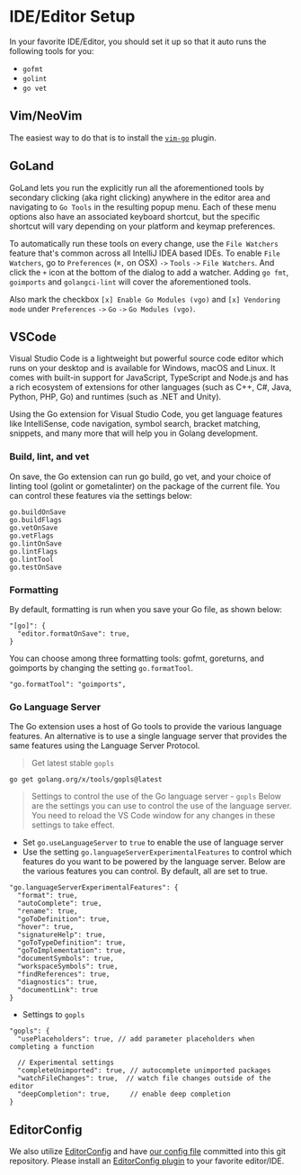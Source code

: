 # IDE/Editor Setup

In your favorite IDE/Editor,
you should set it up so that it auto runs the following tools for you:

- `gofmt`
- `golint`
- `go vet`

## Vim/NeoVim

The easiest way to do that is to install the
[`vim-go`](https://github.com/fatih/vim-go) plugin.

## GoLand

GoLand lets you run the explicitly run all the aforementioned tools by secondary clicking (aka right clicking) anywhere in the editor area and navigating to `Go Tools` in the resulting popup menu.
Each of these menu options also have an associated keyboard shortcut, but the specific shortcut will vary depending on your platform and keymap preferences.

To automatically run these tools on every change, use the `File Watchers` feature that's common across all IntelliJ IDEA based IDEs.
To enable `File Watchers`, go to `Preferences` (`⌘,` on OSX) `->` `Tools` `->` `File Watchers`.
And click the `+` icon at the bottom of the dialog to add a watcher. Adding `go fmt`, `goimports` and `golangci-lint` will cover the aforementioned tools.

Also mark the checkbox `[x] Enable Go Modules (vgo)` and `[x] Vendoring mode` under `Preferences` `->` `Go` `->` `Go Modules (vgo)`.

## VSCode

Visual Studio Code is a lightweight but powerful source code editor which runs on your desktop and is available for Windows, macOS and Linux. It comes with built-in support for JavaScript, TypeScript and Node.js and has a rich ecosystem of extensions for other languages (such as C++, C#, Java, Python, PHP, Go) and runtimes (such as .NET and Unity).

Using the Go extension for Visual Studio Code, you get language features like IntelliSense, code navigation, symbol search, bracket matching, snippets, and many more that will help you in Golang development.

### Build, lint, and vet
On save, the Go extension can run go build, go vet, and your choice of linting tool (golint or gometalinter) on the package of the current file.
You can control these features via the settings below:
```
go.buildOnSave
go.buildFlags
go.vetOnSave
go.vetFlags
go.lintOnSave
go.lintFlags
go.lintTool
go.testOnSave
```

### Formatting
By default, formatting is run when you save your Go file, as shown below:
```
"[go]": {
  "editor.formatOnSave": true,
}
```
You can choose among three formatting tools: gofmt, goreturns, and goimports by changing the setting `go.formatTool`.
```
"go.formatTool": "goimports",
```

### Go Language Server

The Go extension uses a host of Go tools to provide the various language features. An alternative is to use a single language server that provides the same features using the Language Server Protocol.

> Get latest stable `gopls`
```
go get golang.org/x/tools/gopls@latest
```

> Settings to control the use of the Go language server - `gopls`
Below are the settings you can use to control the use of the language server. You need to reload the VS Code window for any changes in these settings to take effect.

- Set `go.useLanguageServer` to `true` to enable the use of language server
- Use the setting `go.languageServerExperimentalFeatures` to control which features do you want to be powered by the language server. Below are the various features you can control. By default, all are set to true.
```
"go.languageServerExperimentalFeatures": {
  "format": true,
  "autoComplete": true,
  "rename": true,
  "goToDefinition": true,
  "hover": true,
  "signatureHelp": true,
  "goToTypeDefinition": true,
  "goToImplementation": true,
  "documentSymbols": true,
  "workspaceSymbols": true,
  "findReferences": true,
  "diagnostics": true,
  "documentLink": true
}
```
- Settings to `gopls`
```
"gopls": {
  "usePlaceholders": true, // add parameter placeholders when completing a function

  // Experimental settings
  "completeUnimported": true, // autocomplete unimported packages
  "watchFileChanges": true,  // watch file changes outside of the editor
  "deepCompletion": true,     // enable deep completion
}
```

## EditorConfig

We also utilize [EditorConfig](https://editorconfig.org/) and have
[our config file](.editorconfig) committed into this git repository.
Please install an [EditorConfig plugin](https://editorconfig.org/#download) to
your favorite editor/IDE.
